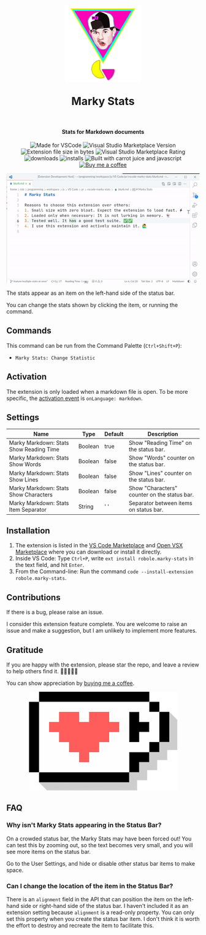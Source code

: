<h1 align="center">
  <br>
    <img align="center" src="img/logo.png" width="200">
  <br>
	<br>
  Marky Stats
  <br>
  <br>
</h1>
<h4 align="center">Stats for Markdown documents</h4>

<p align="center">
<img src="https://img.shields.io/static/v1?logo=visual-studio-code&label=made%20for&message=VS%20Code&color=0000ff" alt="Made for VSCode">
<img src="https://img.shields.io/visual-studio-marketplace/v/robole.marky-stats?logo=visual-studio-code&color=ffa500" alt="Visual Studio Marketplace Version">
<img src="https://img.shields.io/static/v1?logo=visual-studio-code&label=size&message=14KB&color=008000"
alt="Extension file size in bytes">
<img src="https://img.shields.io/visual-studio-marketplace/r/robole.marky-stats?logo=visual-studio-code&color=yellow" alt="Visual Studio Marketplace Rating">
<img src="https://img.shields.io/visual-studio-marketplace/d/robole.marky-stats?logo=visual-studio-code&color=blue" alt="downloads"/>
<img src="https://img.shields.io/visual-studio-marketplace/i/robole.marky-stats?logo=visual-studio-code&color=blue" alt="installs"/>
<img src="https://img.shields.io/static/v1?label=built%20with&message=good%20vibrations%20%26%20javascript&color=violet" alt="Built with carrot juice and javascript"/>
<a href="https://ko-fi.com/roboleary"><img src="https://img.shields.io/badge/Buy%20me%20a%20coffee-$4-orange?logo=buy-me-a-coffee" alt="Buy me a coffee"></a>
</p>

<p align="center"><img src="img/example.gif" alt="example of using extension"/></p>

The stats appear as an item on the left-hand side of the status bar.

You can change the stats shown by clicking the item, or running the command.

## Commands

This command can be run from the Command Palette (`Ctrl+Shift+P`):

- `Marky Stats: Change Statistic`

## Activation

The extension is only loaded when a markdown file is open. To be more specific, the [activation event](https://code.visualstudio.com/api/references/activation-events) is `onLanguage: markdown`.

## Settings

| Name                                               | Type    | Default | Description                                            |
| -------------------------------------------------- | ------- | ------- | ------------------------------------------------------ |
| Marky Markdown: Stats Show Reading Time | Boolean | true    | Show "Reading Time" on the status bar.       |
| Marky Markdown: Stats Show Words        | Boolean | false   | Show "Words" counter on the status bar.      |
| Marky Markdown: Stats Show Lines        | Boolean | false   | Show "Lines" counter on the status bar.      |
| Marky Markdown: Stats Show Characters   | Boolean | false   | Show "Characters" counter on the status bar. |
| Marky Markdown: Stats Item Separator  | String  | '  '    | Separator between items on status bar.                 |

## Installation

1. The extension is listed in the [VS Code Marketplace](https://marketplace.visualstudio.com/items?itemName=robole.marky-stats) and [Open VSX Marketplace](https://open-vsx.org/extension/robole/marky-stats) where you can download or install it directly.
1. Inside VS Code: Type `Ctrl+P`, write `ext install robole.marky-stats` in the text field, and hit `Enter`.
1. From the Command-line: Run the command `code --install-extension robole.marky-stats`.

## Contributions

If there is a bug, please raise an issue.

I consider this extension feature complete. You are welcome to raise an issue and make a suggestion, but I am unlikely to implement more features.

## Gratitude

If you are happy with the extension, please star the repo, and leave a review to help others find it. 🌟🌟🌟🌟🌟

You can show appreciation by [buying me a coffee](https://ko-fi.com/roboleary).

<p align="center">
<a href="https://ko-fi.com/roboleary"><img src="img/coffee.png" alt="buy me a coffee"></a>
</p>

## FAQ

### Why isn't Marky Stats appearing in the Status Bar?

On a crowded status bar, the Marky Stats may have been forced out! You can test this by zooming out, so the text becomes very small, and you will see more items on the status bar.

Go to the User Settings, and hide or disable other status bar items to make space.

### Can I change the location of the item in the Status Bar?

There is an `alignment` field in the API that can position the item on the left-hand side or right-hand side of the status bar. I haven't included it as an extension setting because `alignment` is a read-only property. You can only set this property when you create the status bar item. I don't think it is worth the effort to destroy and recreate the item to facilitate this.
